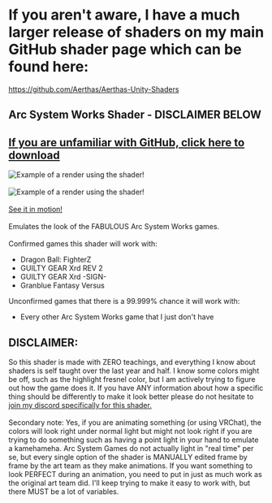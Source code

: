 
# If you aren't aware, I have a much larger release of shaders on my main GitHub shader page which can be found here:
https://github.com/Aerthas/Aerthas-Unity-Shaders


## Arc System Works Shader - DISCLAIMER BELOW
## [If you are unfamiliar with GitHub, click here to download](https://github.com/Aerthas/Aerthas-Unity-Shaders/releases)
![Example of a render using the shader!](https://i.imgur.com/WzdxxQ5.png)<br/><br/>
![Example of a render using the shader!](https://i.imgur.com/ABRJ10x.png)<br/><br/>
[See it in motion!](https://i.imgur.com/XgwrapH.mp4)<br/><br/>
Emulates the look of the FABULOUS Arc System Works games.<br/><br/>
Confirmed games this shader will work with:
* Dragon Ball: FighterZ
* GUILTY GEAR Xrd REV 2
* GUILTY GEAR Xrd -SIGN-
* Granblue Fantasy Versus

Unconfirmed games that there is a 99.999% chance it will work with:
* Every other Arc System Works game that I just don't have
## DISCLAIMER:
So this shader is made with ZERO teachings, and everything I know about shaders is self taught over the last year and half. I know some colors might be off, such as the highlight fresnel color, but I am actively trying to figure out how the game does it. If you have ANY information about how a specific thing should be differently to make it look better please do not hesitate to [join my discord specifically for this shader.](https://discord.gg/EkCSZg8)<br/><br/>
Secondary note: Yes, if you are animating something (or using VRChat), the colors will look right under normal light but might not look right if you are trying to do something such as having a point light in your hand to emulate a kamehameha. Arc System Games do not actually light in "real time" per se, but every single option of the shader is MANUALLY edited frame by frame by the art team as they make animations. If you want something to look PERFECT during an animation, you need to put in just as much work as the original art team did. I'll keep trying to make it easy to work with, but there MUST be a lot of variables.
